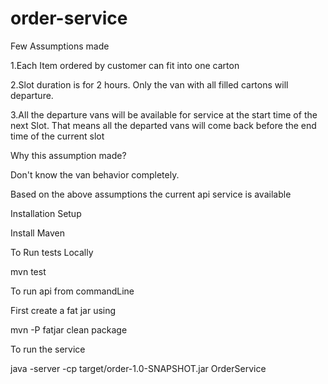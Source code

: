 # order-service

Few Assumptions made

1.Each Item ordered by customer can fit into one carton

2.Slot duration is for 2 hours. Only the van with all filled cartons will departure.

3.All the departure vans will be available for service at the start time of the next Slot. That means all the departed vans will come back before the end time of the current slot 


Why this assumption made?

Don't know the van behavior completely.
 

Based on the above assumptions the current api service is available
 
Installation Setup

Install Maven
 
To Run tests Locally

mvn test 
 
To run api from commandLine

First create a fat jar using

mvn -P fatjar clean package
 
To run the service

java -server  -cp target/order-1.0-SNAPSHOT.jar OrderService
 
  
